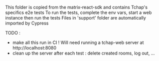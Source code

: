 This folder is copied from the matrix-react-sdk and contains Tchap's specifics e2e tests
To run the tests, complete the env vars, start a web instance then run the tests
Files in 'support' folder are automatically imported by Cypress

TODO :
 - make all this run in CI ! Will need running a tchap-web server at http://localhost:8080
 - clean up the server after each test : delete created rooms, log out, ...
